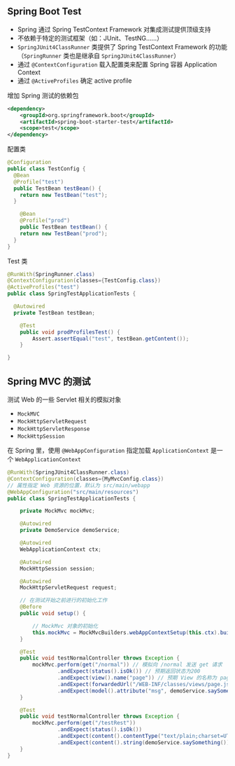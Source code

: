 ## Spring Boot Test
* Spring 通过 Spring TestContext Framework 对集成测试提供顶级支持
* 不依赖于特定的测试框架（如：JUnit、TestNG……）
* `SpringJUnit4ClassRunner` 类提供了 Spring TestContext Framework 的功能（`SpringRunner` 类也是继承自 `SpringJUnit4ClassRunner`）
* 通过 `@ContextConfiguration` 载入配置类来配置 Spring 容器 Application Context
* 通过 `@ActiveProfiles` 确定 active profile

增加 Spring 测试的依赖包
``` xml
<dependency>
	<groupId>org.springframework.boot</groupId>
	<artifactId>spring-boot-starter-test</artifactId>
	<scope>test</scope>
</dependency>
```
配置类
``` java
@Configuration
public class TestConfig {
  @Bean
  @Profile("test")
  public TestBean testBean() {
    return new TestBean("test");
  }

	@Bean
	@Profile("prod")
	public TestBean testBean() {
    return new TestBean("prod");
  }
}
```
Test 类
``` java
@RunWith(SpringRunner.class)
@ContextConfiguration(classes={TestConfig.class})
@ActiveProfiles("test")
public class SpringTestApplicationTests {

  @Autowired
  private TestBean testBean;

	@Test
	public void prodProfilesTest() {
	    Assert.assertEqual("test", testBean.getContent());
	}

}
```

## Spring MVC 的测试
测试 Web 的一些 Servlet 相关的模拟对象
* `MockMVC`
* `MockHttpServletRequest`
* `MockHttpServletResponse`
* `MockHttpSession`

在 Spring 里，使用 `@WebAppConfiguration` 指定加载 `ApplicationContext` 是一个 `WebApplicationContext`

``` java
@RunWith(SpringJUnit4ClassRunner.class)
@ContextConfiguration(classes={MyMvcConfig.class})
// 属性指定 Web 资源的位置，默认为 src/main/webapp
@WebAppConfiguration("src/main/resources")
public class SpringTestApplicationTests {

    private MockMvc mockMvc;

    @Autowired
    private DemoService demoService;

    @Autowired
    WebApplicationContext ctx;

    @Autowired
    MockHttpSession session;

    @Autowired
    MockHttpServletRequest request;

    // 在测试开始之前进行的初始化工作
    @Before
    public void setup() {

        // MockMvc 对象的初始化
        this.mockMvc = MockMvcBuilders.webAppContextSetup(this.ctx).build();
    }

    @Test
    public void testNormalController throws Exception {
        mockMvc.perform(get("/normal")) // 模拟向 /normal 发送 get 请求
                .andExpect(status().isOk()) // 预期返回状态为200
                .andExpect(view().name("page")) // 预期 View 的名称为 page
                .andExpect(forwardedUrl("/WEB-INF/classes/views/page.jsp")) // 预期页面转向的真正路径为 /WEB-INF/classes/views/page.jsp
                .andExpect(model().attribute("msg", demoService.saySomething()));   // 预期 model 里 msg 的值为 demoService.saySomething() 的返回值
    }

    @Test
    public void testNormalController throws Exception {
        mockMvc.perform(get("/testRest"))
                .andExpect(status().isOk())
                .andExpect(content().contentType("text/plain;charset=UTF-8")) // 预期返回值的媒体类型为 text/plain;charset=UTF-8
                .andExpect(content().string(demoService.saySomething())) // 预期返回值的内容为 demoService.saySomething() 的返回值
    }
}
```
